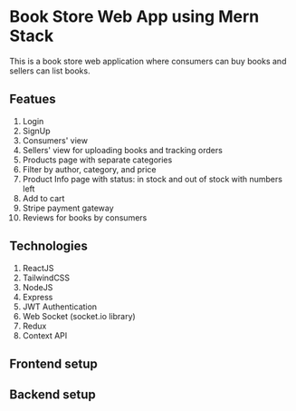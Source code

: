 # Book Store Web App using Mern Stack
This is a book store web application where consumers can buy books and sellers can list books.

## Featues
1. Login
2. SignUp
3. Consumers' view
4. Sellers' view for uploading books and tracking orders
3. Products page with separate categories
4. Filter by author, category, and price
4. Product Info page with status: in stock and out of stock with numbers left
5. Add to cart
6. Stripe payment gateway
7. Reviews for books by consumers

## Technologies
1. ReactJS
2. TailwindCSS
3. NodeJS
4. Express
5. JWT Authentication
6. Web Socket (socket.io library)
7. Redux
8. Context API

## Frontend setup


## Backend setup

